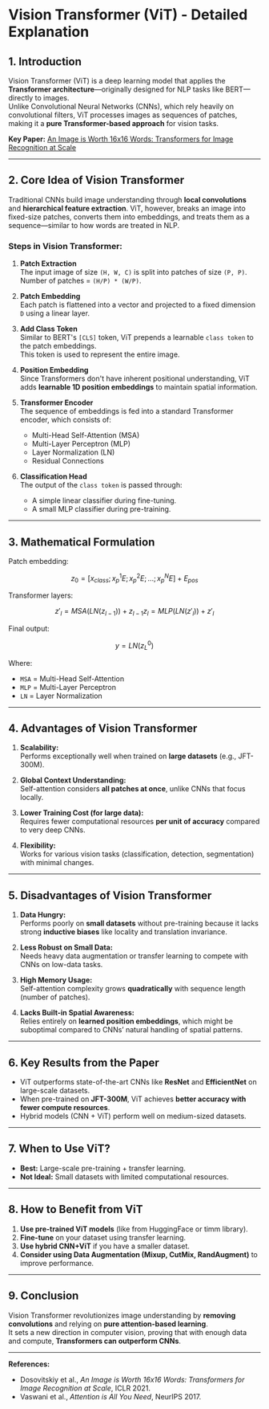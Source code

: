 
# Vision Transformer (ViT) - Detailed Explanation

## 1. Introduction

Vision Transformer (ViT) is a deep learning model that applies the **Transformer architecture**—originally designed for NLP tasks like BERT—directly to images.  
Unlike Convolutional Neural Networks (CNNs), which rely heavily on convolutional filters, ViT processes images as sequences of patches, making it a **pure Transformer-based approach** for vision tasks.

**Key Paper:** [An Image is Worth 16x16 Words: Transformers for Image Recognition at Scale](https://arxiv.org/pdf/2010.11929)

---

## 2. Core Idea of Vision Transformer

Traditional CNNs build image understanding through **local convolutions** and **hierarchical feature extraction**. ViT, however, breaks an image into fixed-size patches, converts them into embeddings, and treats them as a sequence—similar to how words are treated in NLP.

### **Steps in Vision Transformer:**
1. **Patch Extraction**  
   The input image of size `(H, W, C)` is split into patches of size `(P, P)`.  
   Number of patches = `(H/P) * (W/P)`.

2. **Patch Embedding**  
   Each patch is flattened into a vector and projected to a fixed dimension `D` using a linear layer.

3. **Add Class Token**  
   Similar to BERT's `[CLS]` token, ViT prepends a learnable `class token` to the patch embeddings.  
   This token is used to represent the entire image.

4. **Position Embedding**  
   Since Transformers don't have inherent positional understanding, ViT adds **learnable 1D position embeddings** to maintain spatial information.

5. **Transformer Encoder**  
   The sequence of embeddings is fed into a standard Transformer encoder, which consists of:
   - Multi-Head Self-Attention (MSA)
   - Multi-Layer Perceptron (MLP)
   - Layer Normalization (LN)
   - Residual Connections

6. **Classification Head**  
   The output of the `class token` is passed through:
   - A simple linear classifier during fine-tuning.
   - A small MLP classifier during pre-training.

---

## 3. Mathematical Formulation

Patch embedding:
```math
z_0 = [x_{class}; x^1_pE; x^2_pE; ... ; x^N_pE] + E_{pos}
```

Transformer layers:
```math
z'_l = MSA(LN(z_{l-1})) + z_{l-1}
z_l = MLP(LN(z'_l)) + z'_l
```

Final output:
```math
y = LN(z^0_L)
```

Where:
- `MSA` = Multi-Head Self-Attention
- `MLP` = Multi-Layer Perceptron
- `LN` = Layer Normalization

---

## 4. Advantages of Vision Transformer

1. **Scalability:**  
   Performs exceptionally well when trained on **large datasets** (e.g., JFT-300M).

2. **Global Context Understanding:**  
   Self-attention considers **all patches at once**, unlike CNNs that focus locally.

3. **Lower Training Cost (for large data):**  
   Requires fewer computational resources **per unit of accuracy** compared to very deep CNNs.

4. **Flexibility:**  
   Works for various vision tasks (classification, detection, segmentation) with minimal changes.

---

## 5. Disadvantages of Vision Transformer

1. **Data Hungry:**  
   Performs poorly on **small datasets** without pre-training because it lacks strong **inductive biases** like locality and translation invariance.

2. **Less Robust on Small Data:**  
   Needs heavy data augmentation or transfer learning to compete with CNNs on low-data tasks.

3. **High Memory Usage:**  
   Self-attention complexity grows **quadratically** with sequence length (number of patches).

4. **Lacks Built-in Spatial Awareness:**  
   Relies entirely on **learned position embeddings**, which might be suboptimal compared to CNNs’ natural handling of spatial patterns.

---

## 6. Key Results from the Paper

- ViT outperforms state-of-the-art CNNs like **ResNet** and **EfficientNet** on large-scale datasets.
- When pre-trained on **JFT-300M**, ViT achieves **better accuracy with fewer compute resources**.
- Hybrid models (CNN + ViT) perform well on medium-sized datasets.

---

## 7. When to Use ViT?

- **Best:** Large-scale pre-training + transfer learning.  
- **Not Ideal:** Small datasets with limited computational resources.

---

## 8. How to Benefit from ViT

1. **Use pre-trained ViT models** (like from HuggingFace or timm library).  
2. **Fine-tune** on your dataset using transfer learning.  
3. **Use hybrid CNN+ViT** if you have a smaller dataset.  
4. **Consider using Data Augmentation (Mixup, CutMix, RandAugment)** to improve performance.

---

## 9. Conclusion

Vision Transformer revolutionizes image understanding by **removing convolutions** and relying on **pure attention-based learning**.  
It sets a new direction in computer vision, proving that with enough data and compute, **Transformers can outperform CNNs**.

---

**References:**
- Dosovitskiy et al., *An Image is Worth 16x16 Words: Transformers for Image Recognition at Scale*, ICLR 2021.
- Vaswani et al., *Attention is All You Need*, NeurIPS 2017.
